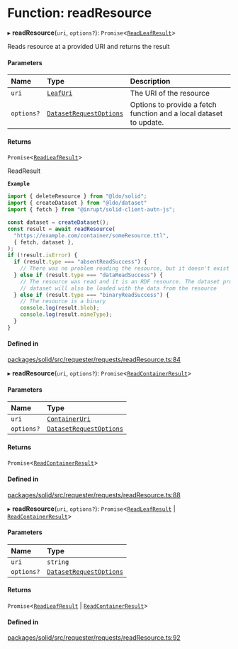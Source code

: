 # Function: readResource

▸ **readResource**(`uri`, `options?`): `Promise`\<[`ReadLeafResult`](../types/ReadLeafResult.md)\>

Reads resource at a provided URI and returns the result

#### Parameters

| Name | Type | Description |
| :------ | :------ | :------ |
| `uri` | [`LeafUri`](../types/LeafUri.md) | The URI of the resource |
| `options?` | [`DatasetRequestOptions`](../interfaces/DatasetRequestOptions.md) | Options to provide a fetch function and a local dataset to update. |

#### Returns

`Promise`\<[`ReadLeafResult`](../types/ReadLeafResult.md)\>

ReadResult

**`Example`**

```typescript
import { deleteResource } from "@ldo/solid";
import { createDataset } from "@ldo/dataset"
import { fetch } from "@inrupt/solid-client-autn-js";

const dataset = createDataset();
const result = await readResource(
  "https://example.com/container/someResource.ttl",
  { fetch, dataset },
);
if (!result.isError) {
  if (result.type === "absentReadSuccess") {
    // There was no problem reading the resource, but it doesn't exist
  } else if (result.type === "dataReadSuccess") {
    // The resource was read and it is an RDF resource. The dataset provided
    // dataset will also be loaded with the data from the resource
  } else if (result.type === "binaryReadSuccess") {
    // The resource is a binary
    console.log(result.blob);
    console.log(result.mimeType);
  }
}
```

#### Defined in

[packages/solid/src/requester/requests/readResource.ts:84](https://github.com/o-development/ldo/blob/c70613a/packages/solid/src/requester/requests/readResource.ts#L84)

▸ **readResource**(`uri`, `options?`): `Promise`\<[`ReadContainerResult`](../types/ReadContainerResult.md)\>

#### Parameters

| Name | Type |
| :------ | :------ |
| `uri` | [`ContainerUri`](../types/ContainerUri.md) |
| `options?` | [`DatasetRequestOptions`](../interfaces/DatasetRequestOptions.md) |

#### Returns

`Promise`\<[`ReadContainerResult`](../types/ReadContainerResult.md)\>

#### Defined in

[packages/solid/src/requester/requests/readResource.ts:88](https://github.com/o-development/ldo/blob/c70613a/packages/solid/src/requester/requests/readResource.ts#L88)

▸ **readResource**(`uri`, `options?`): `Promise`\<[`ReadLeafResult`](../types/ReadLeafResult.md) \| [`ReadContainerResult`](../types/ReadContainerResult.md)\>

#### Parameters

| Name | Type |
| :------ | :------ |
| `uri` | `string` |
| `options?` | [`DatasetRequestOptions`](../interfaces/DatasetRequestOptions.md) |

#### Returns

`Promise`\<[`ReadLeafResult`](../types/ReadLeafResult.md) \| [`ReadContainerResult`](../types/ReadContainerResult.md)\>

#### Defined in

[packages/solid/src/requester/requests/readResource.ts:92](https://github.com/o-development/ldo/blob/c70613a/packages/solid/src/requester/requests/readResource.ts#L92)
